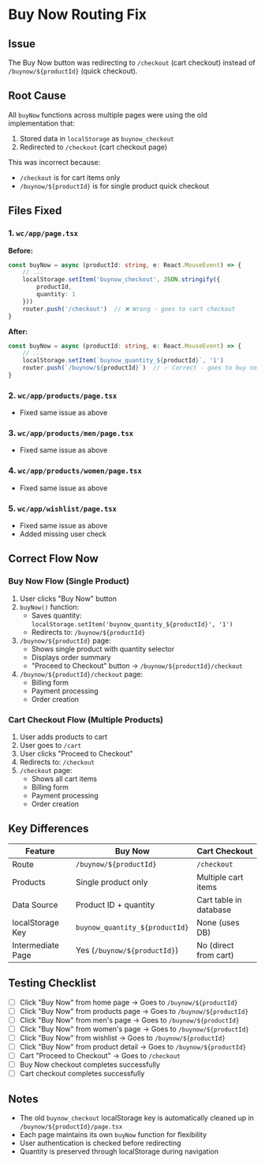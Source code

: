 # Buy Now Routing Fix

## Issue
The Buy Now button was redirecting to `/checkout` (cart checkout) instead of `/buynow/${productId}` (quick checkout).

## Root Cause
All `buyNow` functions across multiple pages were using the old implementation that:
1. Stored data in `localStorage` as `buynow_checkout`
2. Redirected to `/checkout` (cart checkout page)

This was incorrect because:
- `/checkout` is for cart items only
- `/buynow/${productId}` is for single product quick checkout

## Files Fixed

### 1. `wc/app/page.tsx`
**Before:**
```typescript
const buyNow = async (productId: string, e: React.MouseEvent) => {
    // ...
    localStorage.setItem('buynow_checkout', JSON.stringify({
        productId,
        quantity: 1
    }))
    router.push('/checkout')  // ❌ Wrong - goes to cart checkout
}
```

**After:**
```typescript
const buyNow = async (productId: string, e: React.MouseEvent) => {
    // ...
    localStorage.setItem(`buynow_quantity_${productId}`, '1')
    router.push(`/buynow/${productId}`)  // ✅ Correct - goes to buy now page
}
```

### 2. `wc/app/products/page.tsx`
- Fixed same issue as above

### 3. `wc/app/products/men/page.tsx`
- Fixed same issue as above

### 4. `wc/app/products/women/page.tsx`
- Fixed same issue as above

### 5. `wc/app/wishlist/page.tsx`
- Fixed same issue as above
- Added missing user check

## Correct Flow Now

### Buy Now Flow (Single Product)
1. User clicks "Buy Now" button
2. `buyNow()` function:
   - Saves quantity: `localStorage.setItem('buynow_quantity_${productId}', '1')`
   - Redirects to: `/buynow/${productId}`
3. `/buynow/${productId}` page:
   - Shows single product with quantity selector
   - Displays order summary
   - "Proceed to Checkout" button → `/buynow/${productId}/checkout`
4. `/buynow/${productId}/checkout` page:
   - Billing form
   - Payment processing
   - Order creation

### Cart Checkout Flow (Multiple Products)
1. User adds products to cart
2. User goes to `/cart`
3. User clicks "Proceed to Checkout"
4. Redirects to: `/checkout`
5. `/checkout` page:
   - Shows all cart items
   - Billing form
   - Payment processing
   - Order creation

## Key Differences

| Feature | Buy Now | Cart Checkout |
|---------|---------|---------------|
| Route | `/buynow/${productId}` | `/checkout` |
| Products | Single product only | Multiple cart items |
| Data Source | Product ID + quantity | Cart table in database |
| localStorage Key | `buynow_quantity_${productId}` | None (uses DB) |
| Intermediate Page | Yes (`/buynow/${productId}`) | No (direct from cart) |

## Testing Checklist

- [ ] Click "Buy Now" from home page → Goes to `/buynow/${productId}`
- [ ] Click "Buy Now" from products page → Goes to `/buynow/${productId}`
- [ ] Click "Buy Now" from men's page → Goes to `/buynow/${productId}`
- [ ] Click "Buy Now" from women's page → Goes to `/buynow/${productId}`
- [ ] Click "Buy Now" from wishlist → Goes to `/buynow/${productId}`
- [ ] Click "Buy Now" from product detail → Goes to `/buynow/${productId}`
- [ ] Cart "Proceed to Checkout" → Goes to `/checkout`
- [ ] Buy Now checkout completes successfully
- [ ] Cart checkout completes successfully

## Notes

- The old `buynow_checkout` localStorage key is automatically cleaned up in `/buynow/${productId}/page.tsx`
- Each page maintains its own `buyNow` function for flexibility
- User authentication is checked before redirecting
- Quantity is preserved through localStorage during navigation
